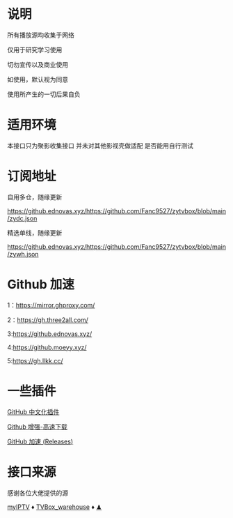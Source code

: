 # 说明
所有播放源均收集于网络

仅用于研究学习使用

切勿宣传以及商业使用

如使用，默认视为同意

使用所产生的一切后果自负

# 适用环境

本接口只为聚影收集接口
并未对其他影视壳做适配
是否能用自行测试

# 订阅地址

自用多仓，随缘更新

https://github.ednovas.xyz/https://github.com/Fanc9527/zytvbox/blob/main/zydc.json

精选单线，随缘更新

https://github.ednovas.xyz/https://github.com/Fanc9527/zytvbox/blob/main/zywh.json

# Github 加速
1：https://mirror.ghproxy.com/

2：https://gh.three2all.com/

3:https://github.ednovas.xyz/

4:https://github.moeyy.xyz/

5:https://gh.llkk.cc/

# 一些插件

[GitHub 中文化插件 ](https://greasyfork.org/zh-CN/scripts/435208)

[Github 增强-高速下载](https://greasyfork.org/zh-CN/scripts/412245)

[GitHub 加速 (Releases)](https://greasyfork.org/zh-CN/scripts/427230)

# 接口来源

感谢各位大佬提供的源

 [myIPTV](https://github.com/suxuang/myIPTV)
 ♦ 
 ​[​TVBox_warehouse](https://github.com/PizazzGY/TVBox_warehouse)​
 ♦ 
[♟](https://gitlab.com/duomv/dzhipy/-/raw/main/index.json)
